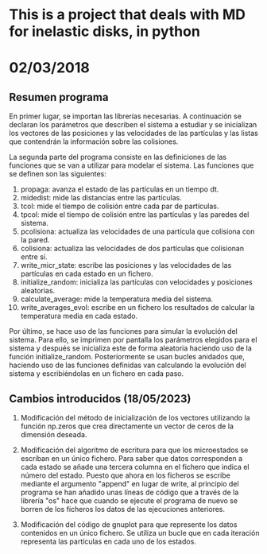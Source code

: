 # This is a project that deals with MD for inelastic disks, in python
# 02/03/2018


## Resumen programa

En primer lugar, se importan las librerías necesarias. A continuación se declaran los parámetros que describen el sistema a estudiar y se inicializan los vectores de las posiciones y las velocidades de las partículas y las listas que contendrán la información sobre las colisiones.

La segunda parte del programa consiste en las definiciones de las funciones que se van a utilizar para modelar el sistema. Las funciones que se definen son las siguientes:
1. propaga: avanza el estado de las partículas en un tiempo dt.
2. midedist: mide las distancias entre las partículas.
3. tcol: mide el tiempo de colisión entre cada par de partículas.
4. tpcol: mide el tiempo de colisión entre las partículas y las paredes del sistema.
5. pcolisiona: actualiza las velocidades de una partícula que colisiona con la pared.
6. colisiona: actualiza las velocidades de dos partículas que colisionan entre sí.
7. write_micr_state: escribe las posiciones y las velocidades de las partículas en cada estado en un fichero.
8. initialize_random: inicializa las partículas con velocidades y posiciones aleatorias.
9. calculate_average: mide la temperatura media del sistema.
10. write_averages_evol: escribe en un fichero los resultados de calcular la temperatura media en cada estado.

Por último, se hace uso de las funciones para simular la evolución del sistema. Para ello, se imprimen por pantalla los parámetros elegidos para el sistema y después se inicializa este de forma aleatoria haciendo uso de la función initialize_random. Posteriormente se usan bucles anidados que, haciendo uso de las funciones definidas van calculando la evolución del sistema y escribiéndolas en un fichero en cada paso. 
 
## Cambios introducidos (18/05/2023)

1. Modificación del método de inicialización de los vectores utilizando la función np.zeros que crea directamente un vector de ceros de la dimensión deseada.

2. Modificación del algoritmo de escritura para que los microestados se escriban en un único fichero. Para saber que datos corresponden a cada estado se añade una tercera columna en el fichero que indica el número del estado. Puesto que ahora en los ficheros se escribe mediante el argumento "append" en lugar de write, al principio del programa se han añadido unas líneas de código que a través de la librería "os" hace que cuando se ejecute el programa de nuevo se borren de los ficheros los datos de las ejecuciones anteriores.

3. Modificación del código de gnuplot para que represente los datos contenidos en un único fichero. Se utiliza un bucle que en cada iteración representa las partículas en cada uno de los estados.